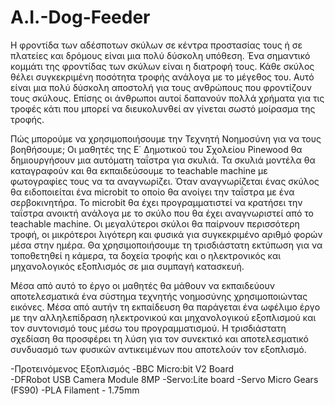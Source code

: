 # A.I.-Dog-Feeder
Η φροντίδα των αδέσποτων σκύλων σε κέντρα προστασίας τους ή σε πλατείες και δρόμους είναι μια πολύ δύσκολη υπόθεση. Ένα σημαντικό κομμάτι της φροντίδας των σκύλων είναι η διατροφή τους. Κάθε σκύλος θέλει συγκεκριμένη ποσότητα τροφής ανάλογα με το μέγεθος του. Αυτό είναι μια πολύ δύσκολη αποστολή για τους ανθρώπους που φροντίζουν τους σκύλους. Επίσης οι άνθρωποι αυτοί δαπανούν πολλά χρήματα για τις τροφές κάτι που μπορεί να διευκολυνθεί αν γίνεται σωστό μοίρασμα της τροφής.

Πώς μπορούμε να χρησιμοποιήσουμε την Τεχνητή Νοημοσύνη για να τους βοηθήσουμε; Οι μαθητές της Ε΄ Δημοτικού του Σχολείου Pinewood θα δημιουργήσουν μια αυτόματη ταΐστρα για σκυλιά. Τα σκυλιά μοντέλα θα καταγραφούν και θα εκπαιδεύσουμε το teachable machine με φωτογραφίες τους να τα αναγνωρίζει. Όταν αναγνωρίζεται ένας σκύλος θα ειδοποιείται ένα microbit το οποίο θα ανοίγει την ταΐστρα με ένα σερβοκινητήρα. Το microbit θα έχει προγραμματιστεί να κρατήσει την ταΐστρα ανοικτή ανάλογα με το σκύλο που θα έχει αναγνωριστεί από το teachable machine. Οι μεγαλύτεροι σκύλοι θα παίρνουν περισσότερη τροφή, οι μικρότεροι λιγότερη και φυσικά για συγκεκριμένο αριθμό φορών μέσα στην ημέρα. Θα χρησιμοποιήσουμε τη τρισδιάστατη εκτύπωση για να τοποθετηθεί η κάμερα, τα δοχεία τροφής και ο ηλεκτρονικός και μηχανολογικός εξοπλισμός σε μια συμπαγή κατασκευή.

Μέσα από αυτό το έργο οι μαθητές θα μάθουν να εκπαιδεύουν αποτελεσματικά ένα σύστημα τεχνητής νοημοσύνης χρησιμοποιώντας εικόνες. Μέσα από αυτήν τη εκπαίδευση θα παράγεται ένα ωφέλιμο έργο με την αλληλεπίδραση ηλεκτρονικού και μηχανολογικού εξοπλισμού και τον  συντονισμό τους μέσω του προγραμματισμού. Η τρισδιάστατη σχεδίαση θα προσφέρει τη λύση για τον συνεκτικό και αποτελεσματικό συνδυασμό των φυσικών αντικειμένων που αποτελούν τον εξοπλισμό.

-Προτεινόμενος Εξοπλισμός
-BBC Micro:bit V2 Board  
-DFRobot USB Camera Module 8MP 
-Servo:Lite board 
-Servo Micro Gears (FS90) 
-PLA Filament - 1.75mm 
